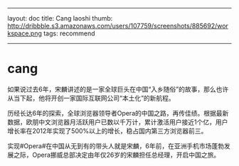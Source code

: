 ___
layout: doc
title: Cang laoshi
thumb: http://dribbble.s3.amazonaws.com/users/107759/screenshots/885692/workspace.png
tags: recommend
___

# cang

如果说过去6年，宋麟讲述的是一家全球巨头在中国“入乡随俗”的故事，那么也许从当下起，他将开创一家国际互联网公司“本土化”的新航程。

历经长达6年的探索，全球浏览器领导者Opera的中国之路，再传佳绩。根据最新数据，欧朋中文浏览器月活跃用户已数以千万计，累计激活用户接近1个亿，用户增长率在2012年实现了500%以上的增长，稳占国内第三方浏览器前三。

实现#Opera#在中国从无到有的带头人就是宋麟，6年前，在亚洲手机市场蓬勃发展之际，Opera挪威总部决定由年仅26岁的宋麟担任总经理，开启中国之旅。



